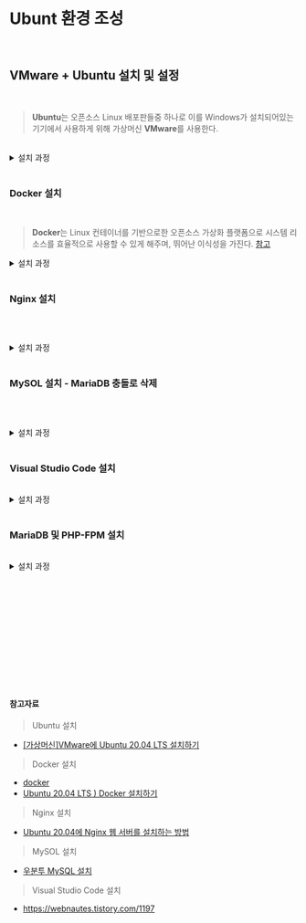 # Ubunt 환경 조성

<br>

## VMware + Ubuntu 설치 및 설정

<br>

 > **Ubuntu**는 오픈소스 Linux 배포판들중 하나로 이를 Windows가 설치되어있는 기기에서 사용하게 위해 가상머신 **VMware**를 사용한다.

<br>

<details>
    <summary>설치 과정</summary>
 
 1. VMware Windows 버전 설치 [https://www.vmware.com](https://www.vmware.com/kr/products/workstation-player/workstation-player-evaluation.html) 
 
     <img src="https://user-images.githubusercontent.com/101278786/159773710-0d56ee4d-c2af-4c80-aef1-d33c4e7de230.png" width="500">

<br>

 2. Ubuntu LTS 버전(20.04.4) 다운로드 [https://ubuntu.com](https://ubuntu.com/download/desktop)


      <img src="https://user-images.githubusercontent.com/101278786/159782630-bc4ac4ab-1756-421b-b56d-b84ff8073191.png" width="500">
              
<br>

 3. VMware에서 가상머신 생성

    - Create a New Virtual Machine
    
         <img src="https://user-images.githubusercontent.com/101278786/159786353-ef92d23b-a830-424a-8d1a-1f35bc849e05.png" width="500">

    - Install from: I will install the operating system later.
    
         <img src="https://user-images.githubusercontent.com/101278786/159786303-441f5f56-a8fb-4f32-a82d-cc9f8b25b801.png" width="500">

    - Guest operating system - Linux, Version - Ubuntu
    
         <img src="https://user-images.githubusercontent.com/101278786/159786381-781cc5c9-1be0-4c77-bbbf-75b350cd82a5.png" width="500">
         
<br>

  4. 가상머신에 Ubnutu 설치

      - Edit Virtual Machine Settings

          <img src="https://user-images.githubusercontent.com/101278786/159787215-35e5f6ba-8ab6-4c83-bb26-ed8bc40dd8b6.png" width="500">
          
          
          

      - Device - CD/DVD (SATA), Connection - Use ISO image file: (2에서 다운로드한 Ubunto 파일)

          <img src="https://user-images.githubusercontent.com/101278786/159787945-31dd7312-03bf-46bb-9ef4-5355b2fed70a.png" width="500">
          
      - Play virtual machine
      
      - 언어 설정 및 체험하기 선택
      
          <img src="https://user-images.githubusercontent.com/101278786/159788510-c10a72a1-df74-4f15-9fda-9adb10129c88.png" width="500">
          
      - Ubuntu 20.04.4 LTS 설치 클릭
      
          <img src="https://user-images.githubusercontent.com/101278786/160814154-1dc859c4-f0cf-4031-88dc-dc6370c56558.png" width="500">
        
      - 한국어 - 키보드 레이아웃 - Korean(101/104 keyCompltible)
          
          <img src="https://user-images.githubusercontent.com/101278786/160812762-c32fa8ba-f60d-419c-8b4c-7517107030ea.png" width="500">

      - 일반 설치, Ubuntu 설치 중 업데이트 다운로드 선택
      
          <img src="https://user-images.githubusercontent.com/101278786/160815473-9b85c760-8176-4a3e-9aea-12dace5a8ea9.png" width="500">

      - 지금 다시 시작
      
          <img src="https://user-images.githubusercontent.com/101278786/160830474-31438b45-a72e-4ace-9546-7e6f416f0642.png" width="500">

<br>
 
</details>

<br>

### Docker 설치

<br>

   > **Docker**는 Linux 컨테이너를 기반으로한 오픈소스 가상화 플랫폼으로 시스템 리소스를 효율적으로 사용할 수 있게 해주며, 뛰어난 이식성을 가진다.  [참고](https://khj93.tistory.com/entry/Docker-Docker-%EA%B0%9C%EB%85%90)

<details>
    <summary>설치 과정</summary>
 
   1. 기존 설치 삭제 
   
            sudo apt-get remove docker docker-engine docker.io containerd runc

   2. repository 설정

      - 패키지 인덱스 업데이트 및 패키지 설치

            sudo apt-get update
            
            sudo apt-get install \
               ca-certificates \
               curl \
               gnupg \
               lsb-release
            
           <img src="https://user-images.githubusercontent.com/101278786/160861769-8a6b339b-d844-4d3a-8070-570afdd1e005.png" width="500">
            
       - GPG키 추가
       
             curl -fsSL https://download.docker.com/linux/ubuntu/gpg | sudo gpg --dearmor -o /usr/share/keyrings/docker-archive-keyring.gpg
             
       - stable repository 설정

             echo \
             "deb [arch=$(dpkg --print-architecture) signed-by=/usr/share/keyrings/docker-archive-keyring.gpg] https://download.docker.com/linux/ubuntu \
             $(lsb_release -cs) stable" | sudo tee /etc/apt/sources.list.d/docker.list > /dev/null
             
             
   3. Docker 엔진 설치
 
            sudo apt-get update
            sudo apt-get install docker-ce docker-ce-cli containerd.io
            
   4. Docker 엔진 테스트

            sudo docker run hello-world
            
      <img src="https://user-images.githubusercontent.com/101278786/160872872-4332b12e-5062-44ac-8c61-5df531021f11.png" width="500">

<br>
 
</details>

<br>

### Nginx 설치

<br>

   > 

<br>

<details>
    <summary>설치 과정</summary>
 
   1. 서버 패키지 목록 업데이트

          sudo apt update
 
   2. Nginx 설치
 
          sudo apt install nginx
 
      <img src="https://user-images.githubusercontent.com/101278786/160941054-53f836b5-3a46-449a-a38e-57879c380920.png" width="500">

   3. 설치 후 테스트
  
      - Nginx 테스트
 
             sudo systemctl status nginx
 
      <img src="https://user-images.githubusercontent.com/101278786/160942307-ca5f4fb0-dea9-4148-a96a-242dc0aa9169.png" width="500">

 
      - Nginx 버전 확인
 
             sudo dpkg -l nginx
 
      <img src="https://user-images.githubusercontent.com/101278786/160942153-49f335e7-8bf3-493f-811e-e8f56432e277.png" width="500">

<br>
 
</details>

<br>

### MySOL 설치 - MariaDB 충돌로 삭제

<br>

>

<br>

<details>
    <summary>설치 과정</summary>
 
   1. MySOL 설치

          sudo apt install -y mysql-server
          
   <img src="https://user-images.githubusercontent.com/101278786/160945260-9e9239dd-5207-4e7a-988f-8ce91ca77e32.png" width="500">
   
   2. MySOL 서버 초기화
 
           sudo mysql_secure_installation
 
   <img src="https://user-images.githubusercontent.com/101278786/160945979-86ba8ece-a2f8-43f1-b87c-715cb6f1f7de.png" width="500">


   3. 유저 설정
      
      - New passward - 설정할 비밀번호를 2번 입력하여 설정
 
      <img src="https://user-images.githubusercontent.com/101278786/160946381-0bf4ab95-25f3-419c-aead-ac54c65c7233.png" width="500"><br>
 
      > Remove anonymous users? - 익명 유저를 차단할 것인지 설정 - Y
      >
      > Disallow root login remotely? 외부 접속을 차단할 것인지 설정 - Y
      >
      > Remove test database and access to it? 테스트 데이터베이스를 삭제할 것인지 설정 - Y
 
      <img src="https://user-images.githubusercontent.com/101278786/160946872-1bf67d32-052f-4acb-a314-15e0b478c9fd.png" width="500"><br>
 
      - privileges table를 다시 시작할 것인지 설정 - Y
 
      <img src="https://user-images.githubusercontent.com/101278786/160947049-24b8eea6-a0cc-4e43-92ea-d434a06de6b8.png" width="500">
 
<br>

</details>

<br>

### Visual Studio Code 설치
 
<br>

<details>
    <summary>설치 과정</summary>
 
   1. curl 설치
 
           $ sudo apt-get install curl
 ![image](https://user-images.githubusercontent.com/101278786/163190216-f04dac04-3a82-4fb3-b209-86f5aaffac0c.png)

   2. 마이크로소프트 GPG키 복사
 
           $ sudo sh -c 'curl https://packages.microsoft.com/keys/microsoft.asc | gpg --dearmor > /etc/apt/trusted.gpg.d/microsoft.gpg'
 
 ![image](https://user-images.githubusercontent.com/101278786/163191456-a8af6283-e5ee-43b8-94de-7f62d80436ac.png)

 
   3. 프로그램 다운을 위한 저장소 추가 후 패키지 목록 가져오기
  
           $ sudo sh -c 'echo "deb [arch=amd64] https://packages.microsoft.com/repos/vscode stable main" > /etc/apt/sources.list.d/vscode.list'
           
           $ sudo apt update
           
 ![image](https://user-images.githubusercontent.com/101278786/163192039-8cc2a6d1-ced7-4c3d-9cb7-66d948ead828.png)

   4. Visual Studio Code를 설치
      
           $ sudo apt install code
 
 ![image](https://user-images.githubusercontent.com/101278786/163194220-82c7b7fb-8a53-444c-8751-4069b1abe61c.png)

   5. 설치완료
 
 ![image](https://user-images.githubusercontent.com/101278786/163194535-ec021dd4-763f-4456-8b2f-41d7b661eae6.png)

   6. 윈도우에서 사용하던 확장기능 다운로드
 
      - Korean Language Pack for Visual Studio Code
 
      - HTML CSS Support
 
      - Live Server
 

</details>

<br> 

### MariaDB 및 PHP-FPM 설치

<br>

<details>
    <summary>설치 과정</summary>

   1. MariaDB 저장소 추가
 
           sudo add-apt-repository 'deb [arch=amd64,arm64,ppc64el] http://sgp1.mirrors.digitalocean.com/mariadb/repo/10.4/ubuntu bionic main'
 
 ![image](https://user-images.githubusercontent.com/101278786/163273723-b42a9d1c-2328-4084-923c-eccf5f93ca93.png)

 
   2. MariaDB 저장소 인증키 추가
 
           sudo apt-key adv --recv-keys --keyserver hkp://keyserver.ubuntu.com:80 0xF1656F24C74CD1D8
 
 ![image](https://user-images.githubusercontent.com/101278786/163273852-d36dd148-7a95-43c4-b79f-ebd1fa262d38.png)
 
   3. PHP 저장소 및 저장소 인증키 추가
 
           sudo add-apt-repository ppa:ondrej/php
 
 ![image](https://user-images.githubusercontent.com/101278786/163274327-6057b87c-c809-4a7b-812e-08bc2aaed99c.png)

   4. apt 갱신
 
           apt update
 
</details>

<br>


 
 
 
<br><br><br><br><br><br><br><br><br><br>




#### 참고자료
> Ubuntu 설치 

   - [[가상머신]VMware에 Ubuntu 20.04 LTS 설치하기](https://tomcabin.tistory.com/3)

> Docker 설치

   - [docker ](https://docs.docker.com/engine/install/ubuntu/)
   - [Ubuntu 20.04 LTS ) Docker 설치하기](https://shanepark.tistory.com/237)

> Nginx 설치

   - [Ubuntu 20.04에 Nginx 웹 서버를 설치하는 방법](https://ko.linux-console.net/?p=721)

> MySOL 설치

   - [우분투 MySQL 설치](https://hiseon.me/linux/ubuntu/ubuntu-mysql-install/)

> Visual Studio Code 설치

   - https://webnautes.tistory.com/1197

